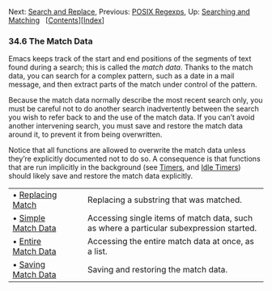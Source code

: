 

Next: [Search and Replace](Search-and-Replace.html), Previous: [POSIX Regexps](POSIX-Regexps.html), Up: [Searching and Matching](Searching-and-Matching.html)   \[[Contents](index.html#SEC_Contents "Table of contents")]\[[Index](Index.html "Index")]

### 34.6 The Match Data

Emacs keeps track of the start and end positions of the segments of text found during a search; this is called the *match data*. Thanks to the match data, you can search for a complex pattern, such as a date in a mail message, and then extract parts of the match under control of the pattern.

Because the match data normally describe the most recent search only, you must be careful not to do another search inadvertently between the search you wish to refer back to and the use of the match data. If you can’t avoid another intervening search, you must save and restore the match data around it, to prevent it from being overwritten.

Notice that all functions are allowed to overwrite the match data unless they’re explicitly documented not to do so. A consequence is that functions that are run implicitly in the background (see [Timers](Timers.html), and [Idle Timers](Idle-Timers.html)) should likely save and restore the match data explicitly.

|                                               |    |                                                                                         |
| :-------------------------------------------- | -- | :-------------------------------------------------------------------------------------- |
| • [Replacing Match](Replacing-Match.html)     |    | Replacing a substring that was matched.                                                 |
| • [Simple Match Data](Simple-Match-Data.html) |    | Accessing single items of match data, such as where a particular subexpression started. |
| • [Entire Match Data](Entire-Match-Data.html) |    | Accessing the entire match data at once, as a list.                                     |
| • [Saving Match Data](Saving-Match-Data.html) |    | Saving and restoring the match data.                                                    |
